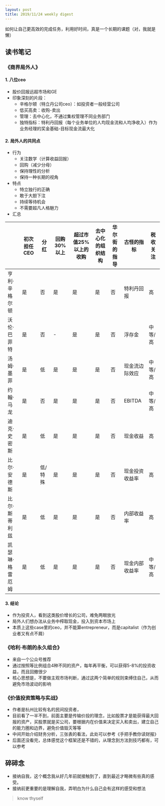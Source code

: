```yaml
---
layout: post
title: 2019/11/24 weekly digest
---
```

如何让自己更高效的完成任务，利用好时间，真是一个长期的课题（对，我就是懒）

## 读书笔记

### 《商界局外人》

#### 1. 八位ceo
* 股价回报远超市场和GE
* 印象深刻的片段：
	* 辛格尔顿（特立丹公司ceo）：如投资者一般经营公司
	* 低买高卖：收购-卖出
	* 管理：去中心化，不通过集权管理不同业务部门
	* 独特指标：特利丹回报（每个业务单位的人均现金流和人均净收入）作为业务经理的奖金基础-目标现金流最大化
	
#### 2. 局外人的共同点
* 行为
	* 关注数学（计算收益回报）
	* 回购（减少分母）
	* 保持理性的分析
	* 保持一种长期的视角
* 特点
	* 特立独行的正确
	* 敢于大胆下注
	* 持续等待机会
	* 不需要超凡人格魅力
* 汇总

|  | 初次担任CEO | 分红 | 回购30%以上 | 超过市值25%以上的收购 | 去中心化的组织结构 | 华尔街的指导 | 古怪的指标 | 税收关注 |
| --- | --- | --- | --- | --- | --- | --- | --- | --- |
| 亨利·辛格尔顿 | 是　 | 否 | 是 | 是 | 是 | 否 | 特利丹回报 | 高|
| 沃伦·巴菲特 | 是 |  否| -  | 是 | 是 | 否 |浮存金  | 中等/高 |
| 汤姆·墨菲 | 是 | 低 | 是 | 是 | 是 | 否 | 现金流边际效应 | 中等/高 |
| 约翰·马龙 | 是 | 否 | 是 | 是 | 是 | 否 | EBITDA | 中等/高 |
| 迪克·史密斯 | 是 | 低 | 是 | 是 | 是 | 否 | 现金收益 | 高 |
| 比尔·安德斯 | 是 | 低/特殊 | 是 | 是 | 是 | 否 |现金投资收益率  | 高 |
| 比尔·斯蒂利兹 | 是 | 低 | 是 | 是 | 是 | 否 | 内部收益率 | 高 |
| 凯瑟琳·格雷厄姆 | 是 | 低 | 是 | 是 | 是 | 否 | 现金内部收益率 | 中等/高 |

#### 3. 结论
* 作为投资人，看到这类股价增长的公司，难免两眼放光
* 局外人们想办法从业务中榨取现金，投入到资本市场上
* 本质上这些case里的ceo，并不能算entrepreneur，而是capitalist（作为创业者又有点不屑）

### 《哈利·布朗的永久组合》
* 来自一个公众号推荐
* 通过按照等比例组合4种不同的资产，每年再平衡，可以获得5-8%的投资收益，而且回撤很少
* 核心思想是，不要做主观市场判断，通过这两个简单的规则束缚住自己，从而避免市场波动的影响

### 《价值投资策略与实战》
* 作者是杭州比较有名的民间投资者，
* 目前看了一半不到，前面主要是传输价投的理念，比如股票才是能获得最大回报的资产，买股票就是买公司，要根据内在价值来决定买入和卖出，建立自己的能力圈和边界，避免价值毁灭等等
* 中间开始介绍财务分析，三张表的看法，此处可以参考《手把手教你读财报》
* 后面还没看完，总体感觉这个框架还是不错的，从理念到方法到技巧都有，可以参考

## 碎碎念
* 接纳自我，这个概念我从好几年前就接触到了，直到最近才略微有些真的感受。
* 接纳前更重要的是理解自我，弄明白为什么自己会有这样的感受和想法 

> know thyself





